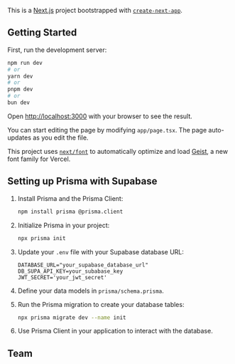 This is a [Next.js](https://nextjs.org) project bootstrapped with [`create-next-app`](https://nextjs.org/docs/app/api-reference/cli/create-next-app).

## Getting Started

First, run the development server:

```bash
npm run dev
# or
yarn dev
# or
pnpm dev
# or
bun dev
```

Open [http://localhost:3000](http://localhost:3000) with your browser to see the result.

You can start editing the page by modifying `app/page.tsx`. The page auto-updates as you edit the file.

This project uses [`next/font`](https://nextjs.org/docs/app/building-your-application/optimizing/fonts) to automatically optimize and load [Geist](https://vercel.com/font), a new font family for Vercel.

## Setting up Prisma with Supabase

1. Install Prisma and the Prisma Client:
   ```bash
   npm install prisma @prisma.client
   ```

2. Initialize Prisma in your project:
   ```bash
   npx prisma init
   ```

3. Update your `.env` file with your Supabase database URL:
   ```env
   DATABASE_URL="your_supabase_database_url"
   DB_SUPA_API_KEY=your_subabase_key
   JWT_SECRET='your_jwt_secret'
   ```

4. Define your data models in `prisma/schema.prisma`.

5. Run the Prisma migration to create your database tables:
   ```bash
   npx prisma migrate dev --name init
   ```

6. Use Prisma Client in your application to interact with the database.

## Team


